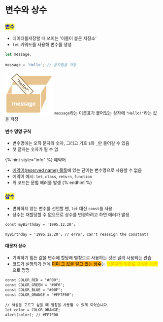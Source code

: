 # 변수와 상수

### <mark style="color:blue;">변수</mark>

* 데이터를저장할 때 쓰이는 '이름이 붙은 저장소'
* `let` 키워드를 사용해 변수를 생성  &#x20;

```jsx
let message;

message = 'Hello'; // 문자열을 저장
```

![](../../.gitbook/assets/image.png) `message`라는 이름표가 붙어있는 상자에 `"Hello!"`라는 값을 저장



#### 변수 명명 규칙

* 변수명에는 오직 문자와 숫자, 그리고 기호 `$`와 `_`만 들어갈 수 있음
* 첫 글자는 숫자가 될 수 없

{% hint style="info" %}
예약어

* [예약어(reserved name) 목록](https://developer.mozilla.org/en-US/docs/Web/JavaScript/Reference/Lexical\_grammar#Keywords)에 있는 단어는 변수명으로 사용할 수 없음
* 예약어 예시: `let`, `class`, `return`, `function`
* 위 코드는 문법 에러를 발생
{% endhint %}



### <mark style="color:blue;">상수</mark>

* 변화하지 않는 변수를 선언할 땐, `let` 대신 `const`를 사용
* 상수는 재할당할 수 없으므로 상수를 변경하려고 하면 에러가 발생

```
const myBirthday = '1995.12.20';

myBirthday = '1996.12.20'; // error, can't reassign the constant!
```



#### 대문자 상수&#x20;

* 기억하기 힘든 값을 변수에 할당해 별칭으로 사용하는 것은 널리 사용되는 관습
* 코드가 실행되기 전에 <mark style="background-color:orange;">이미 그 값을 알고 있는 상수</mark>는 <mark style="color:orange;">대문자와 밑줄로 구성된 이름</mark>으로 명명

```
const COLOR_RED = "#F00";
const COLOR_GREEN = "#0F0";
const COLOR_BLUE = "#00F";
const COLOR_ORANGE = "#FF7F00";

// 색상을 고르고 싶을 때 별칭을 사용할 수 있게 되었습니다.
let color = COLOR_ORANGE;
alert(color); // #FF7F00
```



